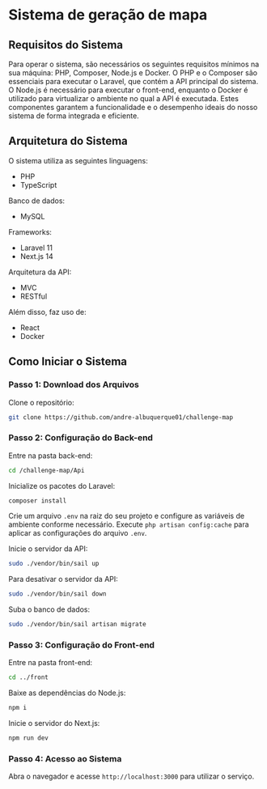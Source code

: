 # Sistema de geração de mapa

## Requisitos do Sistema

Para operar o sistema, são necessários os seguintes requisitos mínimos na sua máquina: PHP, Composer, Node.js e Docker. O PHP e o Composer são essenciais para executar o Laravel, que contém a API principal do sistema. O Node.js é necessário para executar o front-end, enquanto o Docker é utilizado para virtualizar o ambiente no qual a API é executada. Estes componentes garantem a funcionalidade e o desempenho ideais do nosso sistema de forma integrada e eficiente.

## Arquitetura do Sistema

O sistema utiliza as seguintes linguagens:

- PHP
- TypeScript

Banco de dados:

- MySQL

Frameworks:

- Laravel 11
- Next.js 14

Arquitetura da API:

- MVC
- RESTful

Além disso, faz uso de:

- React
- Docker

## Como Iniciar o Sistema

### Passo 1: Download dos Arquivos

Clone o repositório:

```bash
git clone https://github.com/andre-albuquerque01/challenge-map
```

### Passo 2: Configuração do Back-end

Entre na pasta back-end:

```bash
cd /challenge-map/Api
```

Inicialize os pacotes do Laravel:

```php
composer install
```

Crie um arquivo `.env` na raiz do seu projeto e configure as variáveis de ambiente conforme necessário.
Execute `php artisan config:cache` para aplicar as configurações do arquivo `.env`.

Inicie o servidor da API:

```bash
sudo ./vendor/bin/sail up
```

Para desativar o servidor da API:

```bash
sudo ./vendor/bin/sail down
```

Suba o banco de dados:

```bash
sudo ./vendor/bin/sail artisan migrate
```

### Passo 3: Configuração do Front-end

Entre na pasta front-end:

```bash
cd ../front
```

Baixe as dependências do Node.js:

```bash
npm i
```

Inicie o servidor do Next.js:

```bash
npm run dev
```

### Passo 4: Acesso ao Sistema

Abra o navegador e acesse `http://localhost:3000` para utilizar o serviço.

